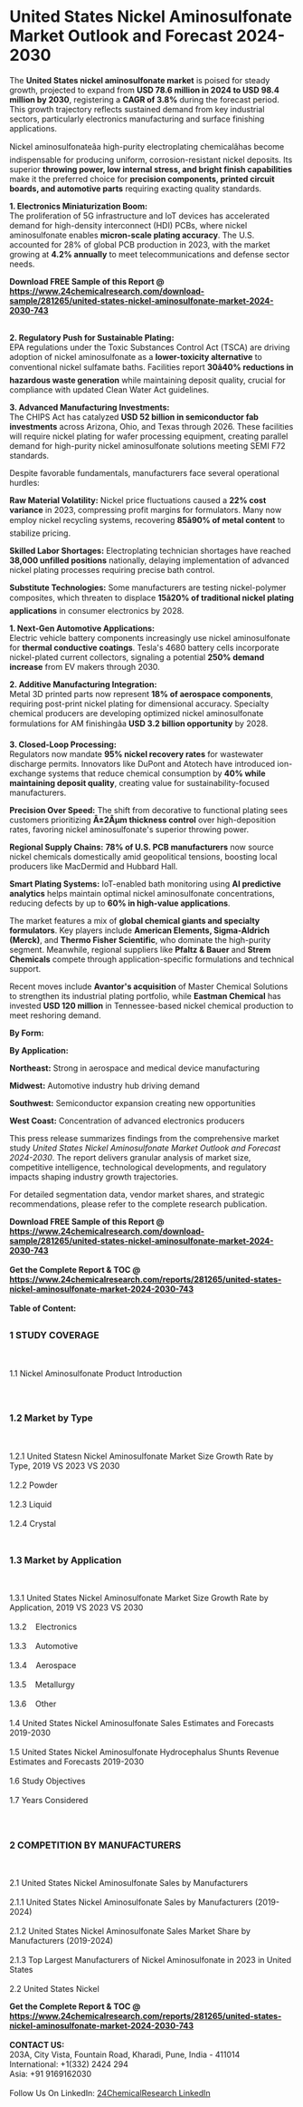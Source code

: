 <h1>United States Nickel Aminosulfonate Market Outlook and Forecast 2024-2030</h1><p>The <strong>United States nickel aminosulfonate market</strong> is poised for steady growth, projected to expand from <strong>USD 78.6 million in 2024 to USD 98.4 million by 2030</strong>, registering a <strong>CAGR of 3.8%</strong> during the forecast period. This growth trajectory reflects sustained demand from key industrial sectors, particularly electronics manufacturing and surface finishing applications.</p><p>Nickel aminosulfonateâa high-purity electroplating chemicalâhas become indispensable for producing uniform, corrosion-resistant nickel deposits. Its superior <strong>throwing power, low internal stress, and bright finish capabilities</strong> make it the preferred choice for <strong>precision components, printed circuit boards, and automotive parts</strong> requiring exacting quality standards.</p><p><strong>1. Electronics Miniaturization Boom:</strong><br>
The proliferation of 5G infrastructure and IoT devices has accelerated demand for high-density interconnect (HDI) PCBs, where nickel aminosulfonate enables <strong>micron-scale plating accuracy</strong>. The U.S. accounted for 28% of global PCB production in 2023, with the market growing at <strong>4.2% annually</strong> to meet telecommunications and defense sector needs.</p><div><b>Download FREE Sample of this Report @ 
            <a href="https://www.24chemicalresearch.com/download-sample/281265/united-states-nickel-aminosulfonate-market-2024-2030-743">
            https://www.24chemicalresearch.com/download-sample/281265/united-states-nickel-aminosulfonate-market-2024-2030-743</a></b></div><br><p><strong>2. Regulatory Push for Sustainable Plating:</strong><br>
EPA regulations under the Toxic Substances Control Act (TSCA) are driving adoption of nickel aminosulfonate as a <strong>lower-toxicity alternative</strong> to conventional nickel sulfamate baths. Facilities report <strong>30â40% reductions in hazardous waste generation</strong> while maintaining deposit quality, crucial for compliance with updated Clean Water Act guidelines.</p><p><strong>3. Advanced Manufacturing Investments:</strong><br>
The CHIPS Act has catalyzed <strong>USD 52 billion in semiconductor fab investments</strong> across Arizona, Ohio, and Texas through 2026. These facilities will require nickel plating for wafer processing equipment, creating parallel demand for high-purity nickel aminosulfonate solutions meeting SEMI F72 standards.</p><p>Despite favorable fundamentals, manufacturers face several operational hurdles:</p><p><strong>Raw Material Volatility:</strong> Nickel price fluctuations caused a <strong>22% cost variance</strong> in 2023, compressing profit margins for formulators. Many now employ nickel recycling systems, recovering <strong>85â90% of metal content</strong> to stabilize pricing.</p><p><strong>Skilled Labor Shortages:</strong> Electroplating technician shortages have reached <strong>38,000 unfilled positions</strong> nationally, delaying implementation of advanced nickel plating processes requiring precise bath control.</p><p><strong>Substitute Technologies:</strong> Some manufacturers are testing nickel-polymer composites, which threaten to displace <strong>15â20% of traditional nickel plating applications</strong> in consumer electronics by 2028.</p><p><strong>1. Next-Gen Automotive Applications:</strong><br>
Electric vehicle battery components increasingly use nickel aminosulfonate for <strong>thermal conductive coatings</strong>. Tesla's 4680 battery cells incorporate nickel-plated current collectors, signaling a potential <strong>250% demand increase</strong> from EV makers through 2030. </p><p><strong>2. Additive Manufacturing Integration:</strong><br>
Metal 3D printed parts now represent <strong>18% of aerospace components</strong>, requiring post-print nickel plating for dimensional accuracy. Specialty chemical producers are developing optimized nickel aminosulfonate formulations for AM finishingâa <strong>USD 3.2 billion opportunity</strong> by 2028.</p><p><strong>3. Closed-Loop Processing:</strong><br>
Regulators now mandate <strong>95% nickel recovery rates</strong> for wastewater discharge permits. Innovators like DuPont and Atotech have introduced ion-exchange systems that reduce chemical consumption by <strong>40% while maintaining deposit quality</strong>, creating value for sustainability-focused manufacturers.</p><p><strong>Precision Over Speed:</strong> The shift from decorative to functional plating sees customers prioritizing <strong>Â±2Âµm thickness control</strong> over high-deposition rates, favoring nickel aminosulfonate's superior throwing power.</p><p><strong>Regional Supply Chains:</strong> <strong>78% of U.S. PCB manufacturers</strong> now source nickel chemicals domestically amid geopolitical tensions, boosting local producers like MacDermid and Hubbard Hall.</p><p><strong>Smart Plating Systems:</strong> IoT-enabled bath monitoring using <strong>AI predictive analytics</strong> helps maintain optimal nickel aminosulfonate concentrations, reducing defects by up to <strong>60% in high-value applications</strong>.</p><p>The market features a mix of <strong>global chemical giants and specialty formulators</strong>. Key players include <strong>American Elements, Sigma-Aldrich (Merck)</strong>, and <strong>Thermo Fisher Scientific</strong>, who dominate the high-purity segment. Meanwhile, regional suppliers like <strong>Pfaltz &amp; Bauer</strong> and <strong>Strem Chemicals</strong> compete through application-specific formulations and technical support.</p><p>Recent moves include <strong>Avantor's acquisition</strong> of Master Chemical Solutions to strengthen its industrial plating portfolio, while <strong>Eastman Chemical</strong> has invested <strong>USD 120 million</strong> in Tennessee-based nickel chemical production to meet reshoring demand.</p><p><strong>By Form:</strong></p><p><strong>By Application:</strong></p><p><strong>Northeast:</strong> Strong in aerospace and medical device manufacturing</p><p><strong>Midwest:</strong> Automotive industry hub driving demand</p><p><strong>Southwest:</strong> Semiconductor expansion creating new opportunities</p><p><strong>West Coast:</strong> Concentration of advanced electronics producers</p><p>This press release summarizes findings from the comprehensive market study <em>United States Nickel Aminosulfonate Market Outlook and Forecast 2024-2030</em>. The report delivers granular analysis of market size, competitive intelligence, technological developments, and regulatory impacts shaping industry growth trajectories.</p><p>For detailed segmentation data, vendor market shares, and strategic recommendations, please refer to the complete research publication.</p><div><b>Download FREE Sample of this Report @ 
            <a href="https://www.24chemicalresearch.com/download-sample/281265/united-states-nickel-aminosulfonate-market-2024-2030-743">
            https://www.24chemicalresearch.com/download-sample/281265/united-states-nickel-aminosulfonate-market-2024-2030-743</a></b></div><br><div><b>Get the Complete Report & TOC @ 
            <a href="https://www.24chemicalresearch.com/reports/281265/united-states-nickel-aminosulfonate-market-2024-2030-743">
            https://www.24chemicalresearch.com/reports/281265/united-states-nickel-aminosulfonate-market-2024-2030-743</a></b></div><br>
            <b>Table of Content:</b><p><h2><span style="font-size:16px"><strong>1 STUDY COVERAGE</strong></span></h2><br />
<p>1.1 Nickel Aminosulfonate Product Introduction</p><br />
<h2><span style="font-size:16px"><strong>1.2 Market by Type</strong></span></h2><br />
<p>1.2.1 United Statesn Nickel Aminosulfonate Market Size Growth Rate by Type, 2019 VS 2023 VS 2030<br /><br />
1.2.2 Powder&nbsp;&nbsp; &nbsp;<br /><br />
1.2.3 Liquid<br /><br />
1.2.4 Crystal<br /><br />
<h2><span style="font-size:16px"><strong>1.3 Market by Application</strong></span></h2><br />
<p>1.3.1 United States Nickel Aminosulfonate Market Size Growth Rate by Application, 2019 VS 2023 VS 2030<br /><br />
1.3.2&nbsp;&nbsp; &nbsp;Electronics<br /><br />
1.3.3&nbsp;&nbsp; &nbsp;Automotive<br /><br />
1.3.4&nbsp;&nbsp; &nbsp;Aerospace<br /><br />
1.3.5&nbsp;&nbsp; &nbsp;Metallurgy<br /><br />
1.3.6&nbsp;&nbsp; &nbsp;Other<br /><br />
1.4 United States Nickel Aminosulfonate Sales Estimates and Forecasts 2019-2030<br /><br />
1.5 United States Nickel Aminosulfonate Hydrocephalus Shunts Revenue Estimates and Forecasts 2019-2030<br /><br />
1.6 Study Objectives<br /><br />
1.7 Years Considered</p><br />
<h2><span style="font-size:16px"><strong>2 COMPETITION BY MANUFACTURERS</strong></span></h2><br />
<p>2.1 United States Nickel Aminosulfonate Sales by Manufacturers<br /><br />
2.1.1 United States Nickel Aminosulfonate Sales by Manufacturers (2019-2024)<br /><br />
2.1.2 United States Nickel Aminosulfonate Sales Market Share by Manufacturers (2019-2024)<br /><br />
2.1.3 Top Largest Manufacturers of Nickel Aminosulfonate in 2023 in United States<br /><br />
2.2 United States Nickel</p><div><b>Get the Complete Report & TOC @ 
            <a href="https://www.24chemicalresearch.com/reports/281265/united-states-nickel-aminosulfonate-market-2024-2030-743">
            https://www.24chemicalresearch.com/reports/281265/united-states-nickel-aminosulfonate-market-2024-2030-743</a></b></div><br><b>CONTACT US:</b><br>
            203A, City Vista, Fountain Road, Kharadi, Pune, India - 411014<br>
            International: +1(332) 2424 294<br>
            Asia: +91 9169162030 <br><br>
            Follow Us On LinkedIn: <a href="https://www.linkedin.com/company/24chemicalresearch/">24ChemicalResearch LinkedIn</a>